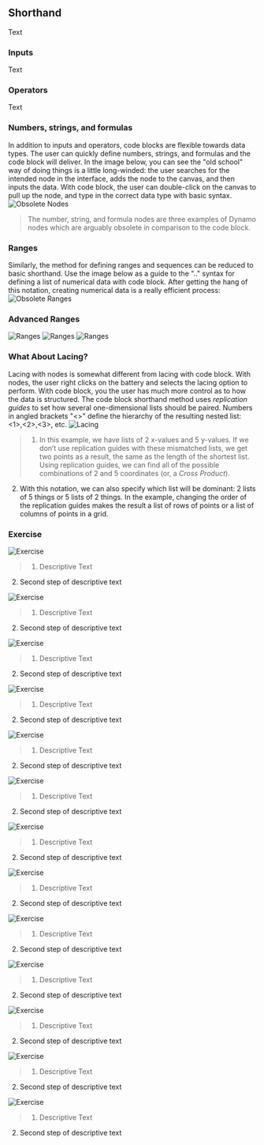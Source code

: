 ## Shorthand
Text

### Inputs
Text

### Operators
Text

### Numbers, strings, and formulas
In addition to inputs and operators, code blocks are flexible towards data types.  The user can quickly define numbers, strings, and formulas and the code block will deliver.  In the image below, you can see the "old school" way of doing things is a little long-winded: the user searches for the intended node in the interface, adds the node to the canvas, and then inputs the data.  With code block, the user can double-click on the canvas to pull up the node, and type in the correct data type with basic syntax.
![Obsolete Nodes](images/7-3/obsolete01.png)
>The number, string, and formula nodes are three examples of Dynamo nodes which are arguably obsolete in comparison to the code block.

### Ranges
Similarly, the method for defining ranges and sequences can be reduced to basic shorthand.  Use the image below as a guide to the ".." syntax for defining a list of numerical data with code block. After getting the hang of this notation, creating numerical data is a really efficient process:
![Obsolete Ranges](images/7-3/obsolete02.png)

### Advanced Ranges
![Ranges](images/7-3/01.png)
![Ranges](images/7-3/03.png)
![Ranges](images/7-3/02.png)

### What About Lacing?
Lacing with nodes is somewhat different from lacing with code block.  With nodes, the user right clicks on the battery and selects the lacing option to perform.  With code block, you the user has much more control as to how the data is structured.  The code block shorthand method uses *replication guides* to set how several one-dimensional lists should be paired. Numbers in angled brackets "<>" define the hierarchy of the resulting nested list: <1>,<2>,<3>, etc.
![Lacing](images/7-3/lacing.png)

> 1. In this example, we have lists of 2 x-values and 5 y-values. If we don’t use replication guides with these mismatched lists, we get two points as a result, the same as the length of the shortest list. Using replication guides, we can find all of the possible combinations of 2 and 5 coordinates (or, a *Cross Product*).
2. With this notation, we can also specify which list will be dominant: 2 lists of 5 things or 5 lists of 2 things. In the example, changing the order of the replication guides makes the result a list of rows of points or a list of columns of points in a grid.






### Exercise
![Exercise](images/7-3/Exercise/13.png)
>1. Descriptive Text
2. Second step of descriptive text

![Exercise](images/7-3/Exercise/12.png)
>1. Descriptive Text
2. Second step of descriptive text

![Exercise](images/7-3/Exercise/11.png)
>1. Descriptive Text
2. Second step of descriptive text

![Exercise](images/7-3/Exercise/06.png)
>1. Descriptive Text
2. Second step of descriptive text

![Exercise](images/7-3/Exercise/10.png)
>1. Descriptive Text
2. Second step of descriptive text

![Exercise](images/7-3/Exercise/09.png)
>1. Descriptive Text
2. Second step of descriptive text

![Exercise](images/7-3/Exercise/07.png)
>1. Descriptive Text
2. Second step of descriptive text

![Exercise](images/7-3/Exercise/05.png)
>1. Descriptive Text
2. Second step of descriptive text

![Exercise](images/7-3/Exercise/04.png)
>1. Descriptive Text
2. Second step of descriptive text

![Exercise](images/7-3/Exercise/03.png)
>1. Descriptive Text
2. Second step of descriptive text

![Exercise](images/7-3/Exercise/02.png)
>1. Descriptive Text
2. Second step of descriptive text

![Exercise](images/7-3/Exercise/01.png)
>1. Descriptive Text
2. Second step of descriptive text

![Exercise](images/7-3/Exercise/00.png)
>1. Descriptive Text
2. Second step of descriptive text
